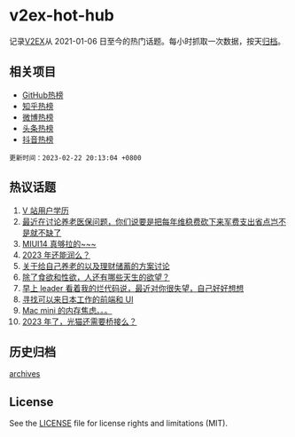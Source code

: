 # v2ex-hot-hub

 记录[V2EX](https://www.v2ex.com/)从 2021-01-06 日至今的热门话题。每小时抓取一次数据，按天[归档](archives)。
 
 ## 相关项目

- [GitHub热榜](https://github.com/snaildev/github-hot-hub)
- [知乎热榜](https://github.com/snaildev/zhihu-hot-hub)
- [微博热榜](https://github.com/snaildev/weibo-hot-hub)
- [头条热榜](https://github.com/snaildev/toutiao-hot-hub)
- [抖音热榜](https://github.com/snaildev/douyin-hot-hub)


 `更新时间：2023-02-22 20:13:04 +0800`

## 热议话题

1. [V 站用户学历](https://www.v2ex.com/t/918127)
1. [最近在讨论养老医保问题，你们说要是把每年维稳费砍下来军费支出省点岂不是就不缺了](https://www.v2ex.com/t/918250)
1. [MIUI14 真够拉的~~~](https://www.v2ex.com/t/918132)
1. [2023 年还能润么？](https://www.v2ex.com/t/918077)
1. [关于给自己养老的以及理财储蓄的方案讨论](https://www.v2ex.com/t/918175)
1. [除了食欲和性欲，人还有哪些天生的欲望？](https://www.v2ex.com/t/918211)
1. [早上 leader 看着我的烂代码说，最近对你很失望，自己好好想想](https://www.v2ex.com/t/918204)
1. [寻找可以来日本工作的前端和 UI](https://www.v2ex.com/t/918123)
1. [Mac mini 的内存焦虑。。。](https://www.v2ex.com/t/918062)
1. [2023 年了，光猫还需要桥接么？](https://www.v2ex.com/t/918114)

## 历史归档

[archives](archives)

## License

See the [LICENSE](LICENSE) file for license rights and limitations (MIT).
